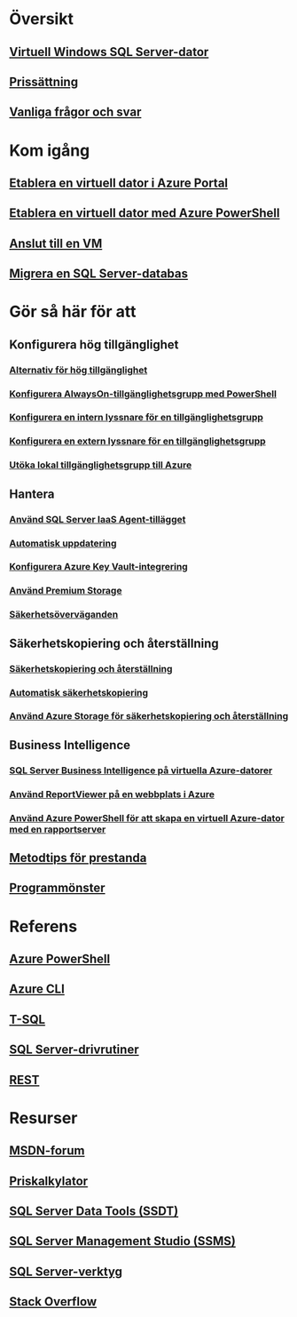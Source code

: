 # Översikt
## [Virtuell Windows SQL Server-dator](../sql/virtual-machines-windows-sql-server-iaas-overview.md?toc=%2fazure%2fvirtual-machines%2fwindows%2fsqlclassic%2ftoc.json) 
## [Prissättning](https://azure.microsoft.com/pricing/details/virtual-machines/windows/)
## [Vanliga frågor och svar](../sql/virtual-machines-windows-sql-server-iaas-faq.md?toc=%2fazure%2fvirtual-machines%2fwindows%2fsqlclassic%2ftoc.json)

# Kom igång
## [Etablera en virtuell dator i Azure Portal](../sql/virtual-machines-windows-portal-sql-server-provision.md?toc=%2fazure%2fvirtual-machines%2fwindows%2fsqlclassic%2ftoc.json)
## [Etablera en virtuell dator med Azure PowerShell](virtual-machines-windows-classic-ps-sql-create.md)
## [Anslut till en VM](virtual-machines-windows-classic-sql-connect.md)
## [Migrera en SQL Server-databas](../sql/virtual-machines-windows-migrate-sql.md?toc=%2fazure%2fvirtual-machines%2fwindows%2fsqlclassic%2ftoc.json)

# Gör så här för att
## Konfigurera hög tillgänglighet
### [Alternativ för hög tillgänglighet](../sql/virtual-machines-windows-sql-high-availability-dr.md?toc=%2fazure%2fvirtual-machines%2fwindows%2fsqlclassic%2ftoc.json) 
### [Konfigurera AlwaysOn-tillgänglighetsgrupp med PowerShell](virtual-machines-windows-classic-ps-sql-alwayson-availability-groups.md)
### [Konfigurera en intern lyssnare för en tillgänglighetsgrupp](virtual-machines-windows-classic-ps-sql-int-listener.md)
### [Konfigurera en extern lyssnare för en tillgänglighetsgrupp](virtual-machines-windows-classic-ps-sql-ext-listener.md)
### [Utöka lokal tillgänglighetsgrupp till Azure](virtual-machines-windows-classic-sql-onprem-availability.md)
## Hantera
### [Använd SQL Server IaaS Agent-tillägget](virtual-machines-windows-classic-sql-server-agent-extension.md)
### [Automatisk uppdatering](virtual-machines-windows-classic-sql-automated-patching.md)
### [Konfigurera Azure Key Vault-integrering](virtual-machines-windows-classic-ps-sql-keyvault.md)
### [Använd Premium Storage](virtual-machines-windows-classic-sql-server-premium-storage.md)
### [Säkerhetsöverväganden](../sql/virtual-machines-windows-sql-security.md?toc=%2fazure%2fvirtual-machines%2fwindows%2fsqlclassic%2ftoc.json)
## Säkerhetskopiering och återställning
### [Säkerhetskopiering och återställning](../sql/virtual-machines-windows-sql-backup-recovery.md?toc=%2fazure%2fvirtual-machines%2fwindows%2fsqlclassic%2ftoc.json)
### [Automatisk säkerhetskopiering](virtual-machines-windows-classic-sql-automated-backup.md)
### [Använd Azure Storage för säkerhetskopiering och återställning](../sql/virtual-machines-windows-use-storage-sql-server-backup-restore.md?toc=%2fazure%2fvirtual-machines%2fwindows%2fsqlclassic%2ftoc.json)
## Business Intelligence
### [SQL Server Business Intelligence på virtuella Azure-datorer](virtual-machines-windows-classic-ps-sql-bi.md)
### [Använd ReportViewer på en webbplats i Azure](virtual-machines-windows-classic-sql-server-reportviewer.md)
### [Använd Azure PowerShell för att skapa en virtuell Azure-dator med en rapportserver](virtual-machines-windows-classic-ps-sql-report.md)
## [Metodtips för prestanda](../sql/virtual-machines-windows-sql-performance.md?toc=%2fazure%2fvirtual-machines%2fwindows%2fsqlclassic%2ftoc.json)
## [Programmönster](../sql/virtual-machines-windows-sql-server-app-patterns-dev-strategies.md?toc=%2fazure%2fvirtual-machines%2fwindows%2fsqlclassic%2ftoc.json)

# Referens
## [Azure PowerShell](/powershell/azure/overview?view=azuresmps-3.7.0)
## [Azure CLI](/cli/azure/)
## [T-SQL](https://docs.microsoft.com/sql/t-sql/language-reference)
## [SQL Server-drivrutiner](https://docs.microsoft.com/sql/connect/sql-server-drivers)
## [REST](/rest/api/)

# Resurser
## [MSDN-forum](https://social.msdn.microsoft.com/Forums/en-US/home?forum=WAVirtualMachinesforWindows&filter=alltypes&brandIgnore=True&sort=relevancedesc&searchTerm=SQL+Server)
## [Priskalkylator](https://azure.microsoft.com/pricing/calculator/)
## [SQL Server Data Tools (SSDT)](https://docs.microsoft.com/sql/ssdt/download-sql-server-data-tools-ssdt)
## [SQL Server Management Studio (SSMS)](https://docs.microsoft.com/sql/ssms/download-sql-server-management-studio-ssms)
## [SQL Server-verktyg](https://docs.microsoft.com/sql/tools/overview-sql-tools)
## [Stack Overflow](http://stackoverflow.com/search?q=%5Bazure-virtual-machine%5D+sql+server)

